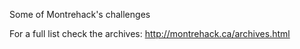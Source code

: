 Some of Montrehack's challenges

For a full list check the archives: http://montrehack.ca/archives.html
